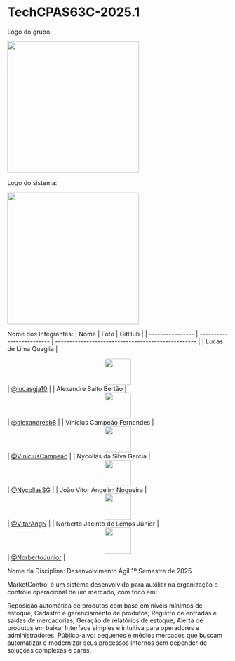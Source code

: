 # TechCPAS63C-2025.1

Logo do grupo:
 <div align="left"><img src="https://i.ibb.co/JWJmHNxK/6201c7fe-bbd5-4b2f-9554-67e50fd43a63.jpg" width="300"/></div> 

Logo do sistema:
 <div align="left"><img src="https://i.postimg.cc/5tX0mw86/Whats-App-Image-2025-05-13-at-23-57-04.jpg" width="300"/></div> 


Nome dos Integrantes:
| Nome             | Foto                      | GitHub                                             |
| ---------------- | ------------------------- | -------------------------------------------------- |
| Lucas de Lima Quaglia  |  <div align="center"><img src="https://media.licdn.com/dms/image/v2/D4D03AQEBBhCNyJrD7w/profile-displayphoto-shrink_800_800/profile-displayphoto-shrink_800_800/0/1728582888515?e=1752710400&v=beta&t=VrknHCTmzrN3p9pUTFmBR969PeWCenimcKFRdmRCCYM" width="60"/></div>                   | [@lucasgja10](https://github.com/lucasgja10)       |
| Alexandre Saito Bertão |  <div align="center"><img src="https://media.licdn.com/dms/image/v2/D5603AQHyzQZIaLlv7g/profile-displayphoto-shrink_800_800/profile-displayphoto-shrink_800_800/0/1709698348029?e=1752710400&v=beta&t=3-m_4LvXx_P3vOSar_TUsTHOXgod4ZczorPoM9_ilxQ" width="60"/></div>  | [@alexandresb8](https://github.com/alexandresb8)             |
| Vinícius Campeão Fernandes | <div align="center"><img src="https://media.licdn.com/dms/image/v2/D4D03AQGfAI_qOuh6gQ/profile-displayphoto-shrink_800_800/profile-displayphoto-shrink_800_800/0/1672834639742?e=1752710400&v=beta&t=_NPa77zXsLnA4DIwbvrBaCbPoha-HkrnrchKpcdLv9s" width="60"/></div> | [@ViniciusCampeao](https://github.com/ViniciusCampeao)           |
| Nycollas da Silva Garcia | <div align="center"><img src="https://media.licdn.com/dms/image/v2/D4D03AQH6PrwbTuka_A/profile-displayphoto-shrink_200_200/B4DZbU5qXKG8AM-/0/1747328608144?e=1752710400&v=beta&t=DMCnx5EvbL8nSMY9maVb8BJYCYr1ZPy4FLHhKfgJaX4" width="60"/></div> | [@NycollasSG](https://github.com/NycollasSG)           |
| João Vitor Angelim Nogueira | <div align="center"><img src="https://avatars.githubusercontent.com/u/137131336?v=4" width="60"/></div> | [@VitorAngN](https://github.com/VitorAngN)           |
| Norberto Jacinto de Lemos Júnior | <div align="center"><img src="https://media.licdn.com/dms/image/v2/D4D03AQFw11kADWdeKQ/profile-displayphoto-scale_400_400/0/1750877959312?e=1756339200&v=beta&t=o73r1V10j2r0VVmo-lVn_9Fs6ehTmtpJwFg1pc9qE4c" width="60"/></div> | [@NorbertoJunior](https://github.com/NorbertoJunior) |

Nome da Disciplina: Desenvolvimento Ágil 1º Semestre de 2025

MarketControl é um sistema desenvolvido para auxiliar na organização e controle operacional de um mercado, com foco em:

Reposição automática de produtos com base em níveis mínimos de estoque;
Cadastro e gerenciamento de produtos;
Registro de entradas e saídas de mercadorias;
Geração de relatórios de estoque;
Alerta de produtos em baixa;
Interface simples e intuitiva para operadores e administradores.
Público-alvo: pequenos e médios mercados que buscam automatizar e modernizar seus processos internos sem depender de soluções complexas e caras.
